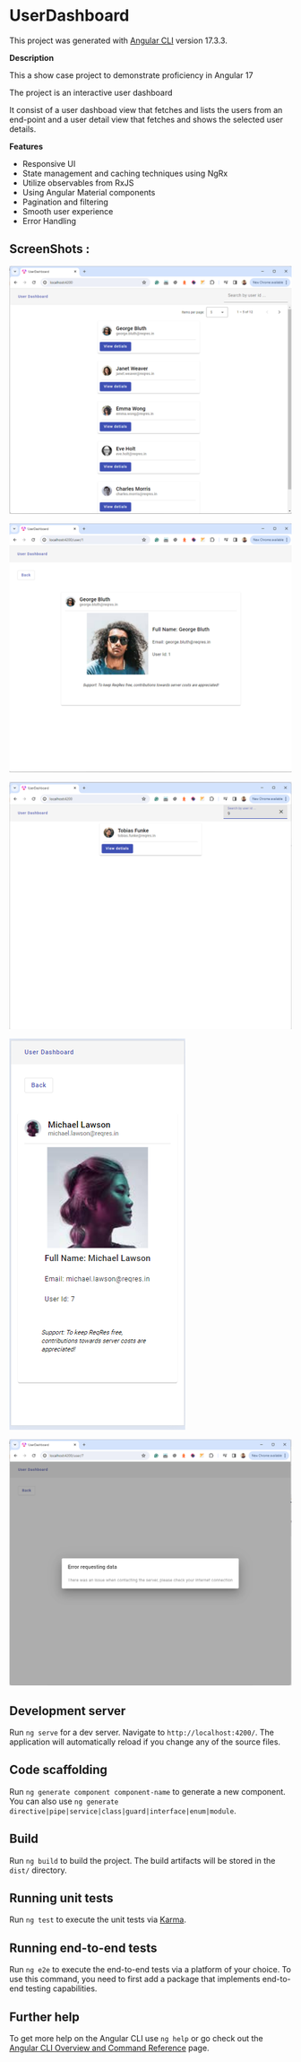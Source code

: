 # UserDashboard

This project was generated with [Angular CLI](https://github.com/angular/angular-cli) version 17.3.3.

**Description**

This a show case project to demonstrate proficiency in Angular 17

The project is an interactive user dashboard

It consist of a user dashboad view that fetches and lists the users from an end-point
and a user detail view that fetches and shows the selected user details.

**Features**

- Responsive UI
- State management and caching techniques using NgRx
- Utilize observables from RxJS
- Using Angular Material components
- Pagination and filtering
- Smooth user experience
- Error Handling

## ScreenShots :

![screenshot1](/screen_shots/Home.png)

![screenshot1](/screen_shots/DetailsView.png)

![screenshot1](/screen_shots/Search.png)

![screenshot1](/screen_shots/Responsive.png)

![screenshot1](/screen_shots/ErrorHandling.png)




## Development server

Run `ng serve` for a dev server. Navigate to `http://localhost:4200/`. The application will automatically reload if you change any of the source files.

## Code scaffolding

Run `ng generate component component-name` to generate a new component. You can also use `ng generate directive|pipe|service|class|guard|interface|enum|module`.

## Build

Run `ng build` to build the project. The build artifacts will be stored in the `dist/` directory.

## Running unit tests

Run `ng test` to execute the unit tests via [Karma](https://karma-runner.github.io).

## Running end-to-end tests

Run `ng e2e` to execute the end-to-end tests via a platform of your choice. To use this command, you need to first add a package that implements end-to-end testing capabilities.

## Further help

To get more help on the Angular CLI use `ng help` or go check out the [Angular CLI Overview and Command Reference](https://angular.io/cli) page.
